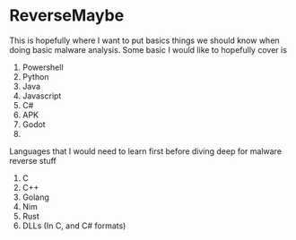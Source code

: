 # ReverseMaybe
This is hopefully where I want to put basics things we should know when doing basic malware analysis.
Some basic I would like to hopefully cover is

1. Powershell
2. Python
3. Java
4. Javascript
5. C#
6. APK
7. Godot
8. 

Languages that I would need to learn first before diving deep for malware reverse stuff
1. C 
2. C++
3. Golang
4. Nim
5. Rust
6. DLLs (In C, and C# formats)
